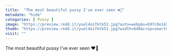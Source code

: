 ```yaml
---
title:  "The most beautiful pussy I've ever seen ❤️🍑"
metadate: "hide"
categories: [ Pussy ]
image: "https://preview.redd.it/yuel4oifktk51.jpg?auto=webp&s=b97c8e142f287dca15c57bdf829787da43833b21"
thumb: "https://preview.redd.it/yuel4oifktk51.jpg?width=640&crop=smart&auto=webp&s=d82f44e34cfe08574eb4d9129ae4def0eaf01404"
visit: ""
---
```

The most beautiful pussy I've ever seen ❤️🍑
